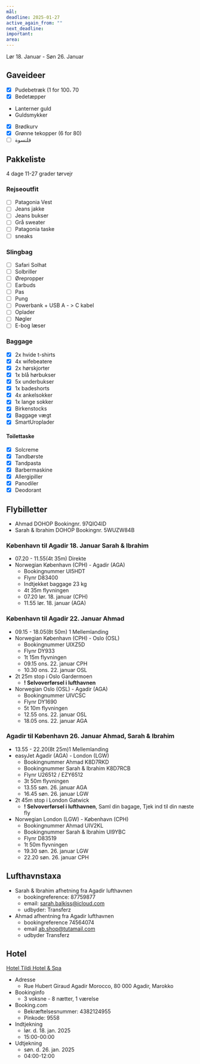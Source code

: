 ```yaml
---
mål: 
deadline: 2025-01-27
active_again_from: ""
next_deadline: 
important: 
area:
---
```

Lør 18. Januar - Søn 26. Januar

## Gaveideer 
- [x] Pudebetræk  (1 for 100،  70
- [x] Bedetæpper 
- Lanterner guld
- Guldsmykker
- [x] Brødkurv 
- [x] Grønne tekopper (6 for 80)
- [ ] قلنسوة
## Pakkeliste 
4 dage 11-27 grader tørvejr
### Rejseoutfit
- [ ] Patagonia Vest
- [ ] Jeans jakke
- [ ] Jeans bukser
- [ ] Grå sweater
- [ ] Patagonia taske
- [ ] sneaks
### Slingbag
- [ ] Safari Solhat
- [ ] Solbriller
- [ ] Ørepropper 
- [ ] Earbuds
- [ ] Pas 
- [ ] Pung
- [ ] Powerbank + USB A - > C kabel  
- [ ] Oplader
- [ ] Nøgler 
- [ ] E-bog læser
### Baggage 
- [x] 2x hvide t-shirts
- [x] 4x wifebeatere
- [x] 2x hørskjorter
- [x] 1x blå hørbukser
- [x] 5x underbukser
- [x] 1x badeshorts
- [x] 4x ankelsokker
- [x] 1x lange sokker 
- [x] Birkenstocks
- [x] Baggage vægt 
- [x] SmartUroplader
#### Toilettaske
- [x] Solcreme
- [x] Tandbørste
- [x] Tandpasta
- [x] Barbermaskine
- [x] Allergipiller
- [x] Panodiler
- [x] Deodorant
## Flybilletter
* Ahmad DOHOP Bookingnr. 97QIO4ID 
* Sarah & Ibrahim DOHOP Bookingnr. 5WUZW84B
### København til Agadir 18. Januar Sarah & Ibrahim 
* 07.20 - 11.55(4t 35m) Direkte
* Norwegian København (CPH) - Agadir (AGA) 
	* Bookingnummer UI5HDT
	* Flynr D83400
	* Indtjekket baggage 23 kg 
	* 4t 35m flyvningen
	* 07.20 lør. 18. januar  (CPH)
	* 11.55 lør. 18. januar (AGA)

### København til Agadir 22. Januar Ahmad 
* 09.15 - 18.05(8t 50m) 1 Mellemlanding
* Norwegian København (CPH) - Oslo (OSL) 
	* Bookingnummer UIXZ5D 
	* Flynr DY933 
	* 1t 15m flyvningen 
	* 09.15 ons. 22. januar CPH
	* 10.30 ons. 22. januar OSL
* 2t 25m stop i Oslo Gardermoen
	* **! Selvoverførsel i lufthavnen**
* Norwegian Oslo (OSL) - Agadir (AGA) 
	* Bookingnummer UIVCSC
	* Flynr DY1690
	* 5t 10m flyvningen
	* 12.55 ons. 22. januar OSL
	* 18.05 ons. 22. januar AGA

### Agadir til København 26. Januar Ahmad, Sarah & Ibrahim
* 13.55 - 22.20(8t 25m)1 Mellemlanding
* easyJet Agadir (AGA) - London (LGW)  
	* Bookingnummer Ahmad K8D7RKD
	* Bookingnummer Sarah & Ibrahim K8D7RCB
	* Flynr U26512 / EZY6512
	* 3t 50m flyvningen
	* 13.55 søn. 26. januar AGA
	* 16.45 søn. 26. januar LGW
* 2t 45m stop i London Gatwick
	- **! Selvoverførsel i lufthavnen**, Saml din bagage, Tjek ind til din næste fly
* Norwegian London (LGW) - København (CPH) 
	* Bookingnummer Ahmad UIV2KL
	* Bookingnummer Sarah & Ibrahim UI9YBC
	* Flynr D83519
	* 1t 50m flyvningen 
	* 19.30 søn. 26. januar LGW
	* 22.20 søn. 26. januar CPH

## Lufthavnstaxa
* Sarah & Ibrahim afhetning fra Agadir lufthavnen 
	* bookingreference: 87759877
	* email: sarah.balkiss@icloud.com
	* udbyder: Transferz
* Ahmad afhentning fra Agadir lufthavnen 
	* bookingreference  74564074
	* email ab.shop@tutamail.com
	* udbyder Transferz 
## Hotel
[Hotel Tildi Hotel & Spa](https://www.booking.com/hotel/ma/tildi-agadir.da.html?label=gen173nr-1FCAEoggI46AdIM1gEaD2IAQGYAQa4ARfIAQ_YAQHoAQH4AQ2IAgGoAgO4AoiChLkGwAIB0gIkNGU1YjU1ZGMtM2MzZS00ZWJkLWIxMGYtZDEzZjhmMjc5ZDNl2AIG4AIB&sid=4aaa7e2f51ebc39326d49b95af728fb5&aid=304142)
* Adresse 
	* Rue Hubert Giraud Agadir Morocco, 80 000 Agadir, Marokko
* Bookinginfo
	* 3 voksne - 8 nætter, 1 værelse
* Booking.com
	* Bekræftelsesnummer: 4382124955
	* Pinkode: 9558
* Indtjekning
	* lør. d. 18. jan. 2025
	* 15:00-00:00
* Udtjekning
	* søn. d. 26. jan. 2025
	* 04:00-12:00